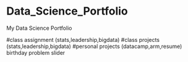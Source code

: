 # Data_Science_Portfolio
My Data Science Portfolio

#class assignment (stats,leadership,bigdata)
#class projects (stats,leadership,bigdata)
#personal projects (datacamp,arm,resume)
birthday problem slider
